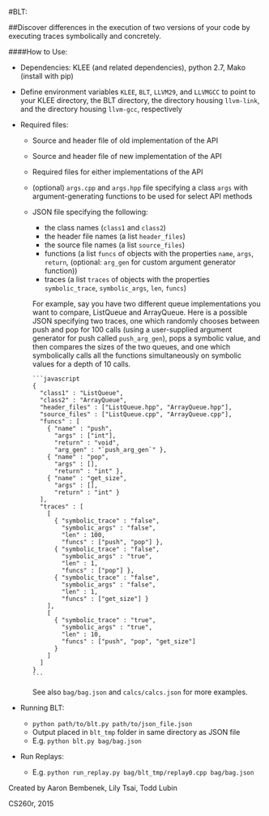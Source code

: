 #BLT:

##Discover differences in the execution of two versions of your code by executing traces symbolically and concretely.

####How to Use:
- Dependencies: KLEE (and related dependencies), python 2.7, Mako (install with pip)
- Define environment variables `KLEE`, `BLT`, `LLVM29`, and `LLVMGCC` to point to
your KLEE directory, the BLT directory, the directory housing `llvm-link`, and the directory housing `llvm-gcc`, respectively
- Required files:
  - Source and header file of old implementation of the API
  - Source and header file of new implementation of the API 
  - Required files for either implementations of the API 
  - (optional) `args.cpp` and `args.hpp` file specifying a class `args` with argument-generating functions to be used for select API methods 
  - JSON file specifying the following:
      - the class names (`class1` and `class2`)
      - the header file names (a list `header_files`)
      - the source file names (a list `source_files`)
      - functions (a list `funcs` of objects with the properties `name`, `args`, `return`, (optional: `arg_gen` for custom argument generator function))
      - traces (a list `traces` of objects with the properties `symbolic_trace`, `symbolic_args`, `len`, `funcs`)

      For example, say you have two different queue implementations you want
      to compare, ListQueue and ArrayQueue. Here is a possible JSON specifying two
      traces, one which randomly chooses between push and pop for 100 calls (using
      a user-supplied argument generator for push called `push_arg_gen`),
      pops a symbolic value, and then compares the sizes of the two queues, and one
      which symbolically calls all the functions simultaneously on symbolic values
      for a depth of 10 calls. 

        ```javascript
        {
          "class1" : "ListQueue",
          "class2" : "ArrayQueue",
          "header_files" : ["ListQueue.hpp", "ArrayQueue.hpp"],
          "source_files" : ["ListQueue.cpp", "ArrayQueue.cpp"],
          "funcs" : [
            { "name" : "push",
              "args" : ["int"],
              "return" : "void",
              "arg_gen" : "`push_arg_gen`" },
            { "name" : "pop",
              "args" : [],
              "return" : "int" },
            { "name" : "get_size",
              "args" : [],
              "return" : "int" }
          ],
          "traces" : [
            [
              { "symbolic_trace" : "false",
                "symbolic_args" : "false",
                "len" : 100,
                "funcs" : ["push", "pop"] },
              { "symbolic_trace" : "false",
                "symbolic_args" : "true",
                "len" : 1,
                "funcs" : ["pop"] },
              { "symbolic_trace" : "false",
                "symbolic_args" : "false",
                "len" : 1,
                "funcs" : ["get_size"] }
            ],
            [
              { "symbolic_trace" : "true",
                "symbolic_args" : "true",
                "len" : 10,
                "funcs" : ["push", "pop", "get_size"]
              }
            ]
          ]
        }
        ```
        
      See also `bag/bag.json` and `calcs/calcs.json` for more examples.

- Running BLT:
    - `python path/to/blt.py path/to/json_file.json`
    - Output placed in `blt_tmp` folder in same directory as JSON file
    - E.g. `python blt.py bag/bag.json`

- Run Replays:

    - E.g. `python run_replay.py bag/blt_tmp/replay0.cpp bag/bag.json`

Created by Aaron Bembenek, Lily Tsai, Todd Lubin

CS260r, 2015
